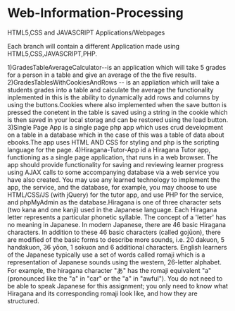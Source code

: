# Web-Information-Processing
HTML5,CSS and JAVASCRIPT Applications/Webpages


Each branch will contain a different Application made using HTML5,CSS,JAVASCRIPT,PHP.

1)GradesTableAverageCalculator--is an application which will take 5 grades for a person in a table and give an average of the the five results. 
2)GradesTablesWithCookiesAndRows -- is an appliation which will take a students grades into a table and calculate the average the functionality inplemented in this is the ability to dynamically add rows and columns by using the buttons.Cookies where also implemented when the save button is pressed the conetent in the table is saved using a string in the cookie which is then saved in your local storag and can be restored using the load button.
3)Single Page App is a single page php app which uses crud development on a table in a database which in the case of this was a table of data about ebooks.The app uses HTML AND CSS for styling and php is the scripting language for the page.
4)Hiragana-Tutor-App id a Hiragana Tutor app, functioning as a single page application, that runs in a web browser. The app should provide functionality for saving and reviewing learner progress using AJAX calls to some accompanying database via a web service you have also created. You may use any learned technology to implement the app, the service, and the database, for example, you may choose to use HTML/CSS/JS (with jQuery) for the tutor app, and use PHP for the service, and phpMyAdmin as the database.Hiragana is one of three character sets (two kana and one kanji) used in the Japanese language. Each Hiragana letter represents a particular phonetic syllable. The concept of a 'letter' has no meaning in Japanese. In modern Japanese, there are 46 basic Hiragana characters. In addition to these 46 basic characters (called gojūon), there are modified of the basic forms to describe more sounds, i.e. 20 dakuon, 5 handakuon, 36 yōon, 1 sokuon and 6 additional characters. English learners of the Japanese typically use a set of words called romaji which is a representation of Japanese sounds using the western, 26-letter alphabet. For example, the hiragana character "あ" has the romaji equivalent "a" (pronounced like the "a" in "car" or the "a" in "awful"). You do not need to be able to speak Japanese for this assignment; you only need to know what Hiragana and its corresponding romaji look like, and how they are structured.

